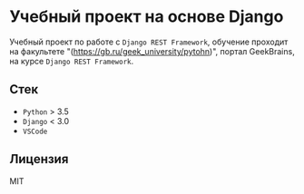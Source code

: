 # Учебный проект на основе Django

Учебный проект по работе с `Django REST Framework`, обучение проходит на факультете "(https://gb.ru/geek_university/pytohn)", портал GeekBrains, на курсе `Django REST Framework`.

## Стек

* `Python` > 3.5
* `Django` < 3.0
* `VSCode`

## Лицензия

MIT